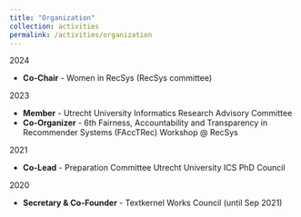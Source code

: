 ```yaml
---
title: "Organization"
collection: activities
permalink: /activities/organization
---
```


2024
* <b>Co-Chair</b> - Women in RecSys (RecSys committee)

2023
* <b>Member</b> - Utrecht University Informatics Research Advisory Committee
* <b>Co-Organizer</b> - 6th Fairness, Accountability and Transparency in Recommender Systems (FAccTRec) Workshop @ RecSys

2021
* <b>Co-Lead</b> - Preparation Committee Utrecht University ICS PhD Council

2020
* <b>Secretary & Co-Founder</b> - Textkernel Works Council (until Sep 2021)